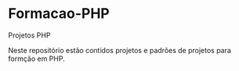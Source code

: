 # Formacao-PHP
Projetos PHP 

Neste repositório estão contidos projetos e padrões de projetos para formção em PHP.
